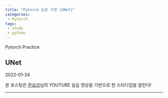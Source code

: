 ```yaml
---
title: "Pytorch 논문 구현 [UNet]"  
categories:
 - Pytorch
tags:
 - study
 - python
---
```


Pytorch Practice

## UNet

2022-01-24

본 포스팅은 [한요섭](https://www.youtube.com/channel/UCpujNlw4SUpgTU5rrDXH0Jw)님의 YOUTUBE 실습 영상을 기반으로 한 스터디임을 알린다!

---

